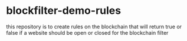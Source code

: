 # blockfilter-demo-rules
this repository is to create rules on the blockchain that will return true or false if a website should be open or closed for the blockchain filter
